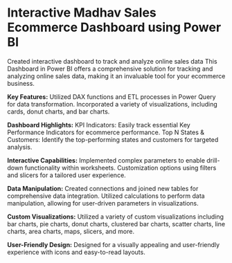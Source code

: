 # Interactive Madhav Sales Ecommerce Dashboard using Power BI

Created interactive dashboard to track and analyze online sales data This Dashboard in Power BI offers a comprehensive solution for tracking and analyzing online sales data, making it an invaluable tool for your ecommerce business.

**Key Features:**
Utilized DAX functions and ETL processes in Power Query for data transformation.
Incorporated a variety of visualizations, including cards, donut charts, and bar charts.

**Dashboard Highlights:﻿**
KPI Indicators: Easily track essential Key Performance Indicators for ecommerce performance.
Top N States & Customers: Identify the top-performing states and customers for targeted analysis.

**Interactive Capabilities:**
Implemented complex parameters to enable drill-down functionality within worksheets.
Customization options using filters and slicers for a tailored user experience.

**Data Manipulation:**
Created connections and joined new tables for comprehensive data integration.
Utilized calculations to perform data manipulation, allowing for user-driven parameters in visualizations.

**Custom Visualizations:**
Utilized a variety of custom visualizations including bar charts, pie charts, donut charts, clustered bar charts, scatter charts, line charts, area charts, maps, slicers, and more.

**User-Friendly Design:**
Designed for a visually appealing and user-friendly experience with icons and easy-to-read layouts.
